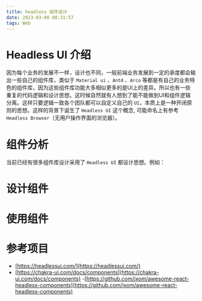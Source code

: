 ```yaml
---
title: headless 组件设计
date: 2023-03-08 08:31:57
tags: Web
---
```

# Headless UI 介绍

因为每个业务的发展不一样，设计也不同，一般前端业务发展到一定的承度都会输出一些自己的组件库，类似于 `Material ui` 、`Antd` 、`Arco` 等都是有自己的业务特色的组件库，因为这些组件库功能大多相似更多的是UI上的差异。所以也有一些重复的代码逻辑和设计思想。这时候自然就有人想到了能不能做到UI和组件逻辑分离。这样只要逻辑一致各个团队都可以自定义自己的 `UI`，本质上是一种开闭原则的思想。这样的背景下诞生了 `Headless UI` 这个概念, 可能命名上有参考 `Headless Browser`（无用户操作界面的浏览器）。

# 组件分析
当前已经有很多组件库设计采用了 `Headless UI` 都设计思想。例如： 

# 设计组件

# 使用组件


# 参考项目
- [https://headlessui.com/](https://headlessui.com/)
- [https://chakra-ui.com/docs/components](https://chakra-ui.com/docs/components)
-[https://github.com/jxom/awesome-react-headless-components](https://github.com/jxom/awesome-react-headless-components)